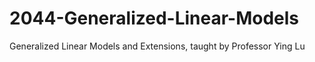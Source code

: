 # 2044-Generalized-Linear-Models
Generalized Linear Models and Extensions, taught by Professor Ying Lu
